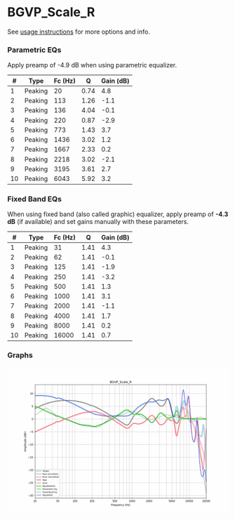 # BGVP_Scale_R
See [usage instructions](https://github.com/jaakkopasanen/AutoEq#usage) for more options and info.

### Parametric EQs
Apply preamp of -4.9 dB when using parametric equalizer.

|   # | Type    |   Fc (Hz) |    Q |   Gain (dB) |
|-----|---------|-----------|------|-------------|
|   1 | Peaking |        20 | 0.74 |         4.8 |
|   2 | Peaking |       113 | 1.26 |        -1.1 |
|   3 | Peaking |       136 | 4.04 |        -0.1 |
|   4 | Peaking |       220 | 0.87 |        -2.9 |
|   5 | Peaking |       773 | 1.43 |         3.7 |
|   6 | Peaking |      1436 | 3.02 |         1.2 |
|   7 | Peaking |      1667 | 2.33 |         0.2 |
|   8 | Peaking |      2218 | 3.02 |        -2.1 |
|   9 | Peaking |      3195 | 3.61 |         2.7 |
|  10 | Peaking |      6043 | 5.92 |         3.2 |

### Fixed Band EQs
When using fixed band (also called graphic) equalizer, apply preamp of **-4.3 dB** (if available) and set gains manually with these parameters.

|   # | Type    |   Fc (Hz) |    Q |   Gain (dB) |
|-----|---------|-----------|------|-------------|
|   1 | Peaking |        31 | 1.41 |         4.3 |
|   2 | Peaking |        62 | 1.41 |        -0.1 |
|   3 | Peaking |       125 | 1.41 |        -1.9 |
|   4 | Peaking |       250 | 1.41 |        -3.2 |
|   5 | Peaking |       500 | 1.41 |         1.3 |
|   6 | Peaking |      1000 | 1.41 |         3.1 |
|   7 | Peaking |      2000 | 1.41 |        -1.1 |
|   8 | Peaking |      4000 | 1.41 |         1.7 |
|   9 | Peaking |      8000 | 1.41 |         0.2 |
|  10 | Peaking |     16000 | 1.41 |         0.7 |

### Graphs
![](./BGVP_Scale_R.png)
